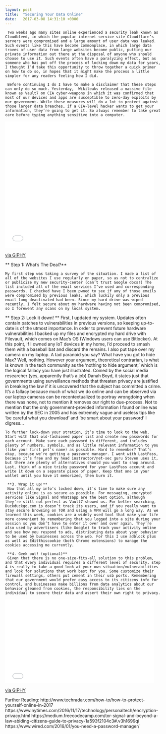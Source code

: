 ```yaml
---
layout: post
title:  "Securing Your Data Online"
date:   2017-03-08 14:31:10 +0000
---
```




     Two weeks ago many sites online experienced a security leak known as Cloudbleed, in which the popular internet service site Cloudflare’s servers were compromised and a large amount of user data was leaked. Such events like this have become commonplace, in which large data troves of user data from large websites become public, putting our private information out there at the disposal of anyone who should choose to use it. Such events often have a paralyzing effect, but as someone who has put off the process of locking down my data for years, I thought I’d take this opportunity to throw together a quick primer on how to do so, in hopes that it might make the process a little simpler for any readers feeling how I did. 

     Before continuing I do I have to make a disclaimer that these steps can only do so much. Yesterday,  Wikileaks released a massive file known as Vault7 on CIA cyber-weapons in which it was confirmed that most of our devices and apps are susceptible to zero-day exploits by our government. While these measures will do a lot to protect against those larger data breaches, if a CIA-level hacker wants to get your information, they’re going to get it. So always remember to take great care before typing anything sensitive into a computer. 
	

<iframe src="//giphy.com/embed/Fhpur9kWl1ilq" width="480" height="408" frameBorder="0" class="giphy-embed" allowFullScreen></iframe><p><a href="http://giphy.com/gifs/hacker-Fhpur9kWl1ilq">via GIPHY</a></p>



  **   Step 1: What’s The Deal?**
  		 
    My first step was taking a survey of the situation. I made a list of all of the websites I use regularly on paper, so as not to centralize or publicize my new security-center (can’t trust Google docs!) The list included all of the email services I’ve used and corresponding passwords. I checked have I been pwned to see if any of those emails were compromised by previous leaks, which luckily only a previous email long-deactivated had been. Since my hard drive was wiped recently, I felt secure about my hardware having not been compromised, so I forewent any scans on my local system.  

**     Step 2: Lock it down! **
    First, I updated my system. Updates often contain patches to vulnerabilities in previous versions, so keeping up-to-date is of the utmost importance. In order to prevent future hardware vulnerabilities I backed up my files and encrypted my hard drive with Filevault, which comes on Mac’s OS (Windows users can use Bitlocker). At this point, if I owned any IoT devices in my home, I’d proceed to smash them with a baseball bat and discard the remains. 
I also put tape over my camera on my laptop. A tad paranoid you say? What have you got to hide Max? Well, nothing. However your argument, theoretical contrarian, is what is known in the tech community as the ‘nothing to hide argument,’ which is the logical fallacy you have just illustrated. Coined by the social media researcher (yes, apparently that’s a job) Danah Boyd, it states just that governments using surveillance methods that threaten privacy are justified in breaking the law if it is uncovered that the subject has committed a crime. It’s a fallacy because much of what we do online and can be observed via our laptop cameras can be recontextualized to portray wrongdoing when there was none, not to mention it removes our right to due-process. Not to mention that the only government-provided information I found online was written by the SEC in 2005 and has extremely vague and useless tips like ‘be careful what you download’ and ‘be smart about your password’ I digress…

    To further lock-down your stration, it’s time to look to the web. Start with that old-fashioned paper list and create new passwords for each account. Make sure each password is different, and includes plenty of numbers, symbols, and as little relevant information to you (like your first pet’s name) as possible. Hard to remember? That’s okay, because we’re getting a password manager. I went with LastPass, because it’s free and my head instructor/net-sec guru Steven uses it, but there are plenty of alternatives should you want to shop around. Last, think of a nice tricky password for your LastPass account and write it down on a separate piece of paper. Keep that one in your wallet until you have it memorized, then burn it. 

     **3. Wrap it up!**
     Now that all my info’s locked down, it’s time to make sure any activity online is as secure as possible. For messaging, encrypted services like Signal and Whatsapp are the best option, although they’re still not perfect as Vault7 showed us. For better searching, Duckduckgo.com is doesn’t track its users, and if you really want to stay secure browsing on TOR and using a VPN will go a long way. As we learned this week, cookies are a widely used tool that make your life more convenient by remembering that you logged into a site during your session so you don’t have to enter it over and over again. They’re also used by advertisers (like Google) to track your activity online and see how you respond to ads, distributing data about your behavior to be used by businesses across the web. For this I use adblock plus as well as Editthiscookie (both Chrome extensions) to manage the cookies accessing me currently. 

     **4. Geek out! (optional)**
     Given that there is no one-size-fits-all solution to this problem, and that every individual requires a different level of security, step 4 is really to take a good look at your own situation/vulnerabilities and look for solutions that work best for you. Some customize their firewall settings, others put cement in their usb ports. Remembering that our government would prefer easy access to its citizens info for control, and businesses make billions from data analytics about our behavior gleaned from cookies, the responsibility lies on the individual to secure their data and assert their own right to privacy. 

<iframe src="//giphy.com/embed/TOWeGr70V2R1K" width="480" height="270" frameBorder="0" class="giphy-embed" allowFullScreen></iframe><p><a href="http://giphy.com/gifs/hackers-mainframe-waywaw-TOWeGr70V2R1K">via GIPHY</a></p>
Further Reading: 
http://www.techradar.com/how-to/how-to-protect-yourself-online-in-2017 
https://www.nytimes.com/2016/11/17/technology/personaltech/encryption-privacy.html
https://medium.freecodecamp.com/tor-signal-and-beyond-a-law-abiding-citizens-guide-to-privacy-1a593f2104c3#.v3h1699qi 
https://www.wired.com/2016/01/you-need-a-password-manager/

